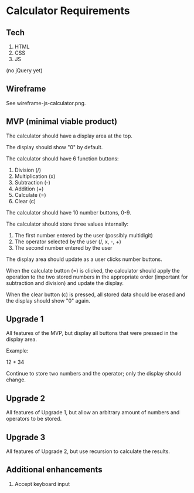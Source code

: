 # Calculator Requirements

## Tech

1. HTML
2. CSS
3. JS

(no jQuery yet)

## Wireframe

See wireframe-js-calculator.png.

## MVP (minimal viable product)

The calculator should have a display area at the top.

The display should show "0" by default.

The calculator should have 6 function buttons: 
  1. Division (/)
  2. Multiplication (x)
  3. Subtraction (-)
  4. Addition (+)
  5. Calculate (=)
  6. Clear (c)

The calculator should have 10 number buttons, 0-9.

The calculator should store three values internally:
  1. The first number entered by the user (possibly multidigit)
  2. The operator selected by the user (/, x, -, +)
  3. The second number entered by the user

The display area should update as a user clicks number buttons.

When the calculate button (=) is clicked, the calculator should
apply the operation to the two stored numbers in the appropriate 
order (important for subtraction and division) and update the
display.

When the clear button (c) is pressed, all stored data should be
erased and the display should show "0" again.

## Upgrade 1

All features of the MVP, but display all buttons that were
pressed in the display area.

Example:

  12 + 34

Continue to store two numbers and the operator; only the display
should change.

## Upgrade 2

All features of Upgrade 1, but allow an arbitrary amount of 
numbers and operators to be stored.

## Upgrade 3

All features of Upgrade 2, but use recursion to calculate the results.

## Additional enhancements

1. Accept keyboard input


